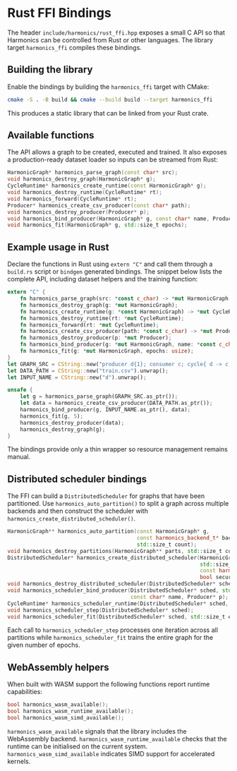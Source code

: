 # Rust FFI Bindings

The header `include/harmonics/rust_ffi.hpp` exposes a small C API so that
Harmonics can be controlled from Rust or other languages. The library target
`harmonics_ffi` compiles these bindings.

## Building the library

Enable the bindings by building the `harmonics_ffi` target with CMake:

```bash
cmake -S . -B build && cmake --build build --target harmonics_ffi
```

This produces a static library that can be linked from your Rust crate.

## Available functions

The API allows a graph to be created, executed and trained. It also exposes a
production-ready dataset loader so inputs can be streamed from Rust:

```cpp
HarmonicGraph* harmonics_parse_graph(const char* src);
void harmonics_destroy_graph(HarmonicGraph* g);
CycleRuntime* harmonics_create_runtime(const HarmonicGraph* g);
void harmonics_destroy_runtime(CycleRuntime* rt);
void harmonics_forward(CycleRuntime* rt);
Producer* harmonics_create_csv_producer(const char* path);
void harmonics_destroy_producer(Producer* p);
void harmonics_bind_producer(HarmonicGraph* g, const char* name, Producer* p);
void harmonics_fit(HarmonicGraph* g, std::size_t epochs);
```

## Example usage in Rust

Declare the functions in Rust using `extern "C"` and call them through a
`build.rs` script or `bindgen` generated bindings. The snippet below lists the
complete API, including dataset helpers and the training function:

```rust
extern "C" {
    fn harmonics_parse_graph(src: *const c_char) -> *mut HarmonicGraph;
    fn harmonics_destroy_graph(g: *mut HarmonicGraph);
    fn harmonics_create_runtime(g: *const HarmonicGraph) -> *mut CycleRuntime;
    fn harmonics_destroy_runtime(rt: *mut CycleRuntime);
    fn harmonics_forward(rt: *mut CycleRuntime);
    fn harmonics_create_csv_producer(path: *const c_char) -> *mut Producer;
    fn harmonics_destroy_producer(p: *mut Producer);
    fn harmonics_bind_producer(g: *mut HarmonicGraph, name: *const c_char, p: *mut Producer);
    fn harmonics_fit(g: *mut HarmonicGraph, epochs: usize);
}
let GRAPH_SRC = CString::new("producer d{1}; consumer c; cycle{ d -> c; }").unwrap();
let DATA_PATH = CString::new("train.csv").unwrap();
let INPUT_NAME = CString::new("d").unwrap();

unsafe {
    let g = harmonics_parse_graph(GRAPH_SRC.as_ptr());
    let data = harmonics_create_csv_producer(DATA_PATH.as_ptr());
    harmonics_bind_producer(g, INPUT_NAME.as_ptr(), data);
    harmonics_fit(g, 5);
    harmonics_destroy_producer(data);
    harmonics_destroy_graph(g);
}
```

The bindings provide only a thin wrapper so resource management remains manual.

## Distributed scheduler bindings

The FFI can build a `DistributedScheduler` for graphs that have been partitioned.
Use `harmonics_auto_partition()` to split a graph across multiple backends and
then construct the scheduler with `harmonics_create_distributed_scheduler()`.

```cpp
HarmonicGraph** harmonics_auto_partition(const HarmonicGraph* g,
                                         const harmonics_backend_t* backends,
                                         std::size_t count);
void harmonics_destroy_partitions(HarmonicGraph** parts, std::size_t count);
DistributedScheduler* harmonics_create_distributed_scheduler(HarmonicGraph** parts,
                                                             std::size_t count,
                                                             const harmonics_backend_t* backends,
                                                             bool secure);
void harmonics_destroy_distributed_scheduler(DistributedScheduler* sched);
void harmonics_scheduler_bind_producer(DistributedScheduler* sched, std::size_t part,
                                       const char* name, Producer* p);
CycleRuntime* harmonics_scheduler_runtime(DistributedScheduler* sched, std::size_t part);
void harmonics_scheduler_step(DistributedScheduler* sched);
void harmonics_scheduler_fit(DistributedScheduler* sched, std::size_t epochs);
```

Each call to `harmonics_scheduler_step` processes one iteration across all
partitions while `harmonics_scheduler_fit` trains the entire graph for the given
number of epochs.

## WebAssembly helpers

When built with WASM support the following functions report runtime
capabilities:

```cpp
bool harmonics_wasm_available();
bool harmonics_wasm_runtime_available();
bool harmonics_wasm_simd_available();
```

`harmonics_wasm_available` signals that the library includes the WebAssembly
backend. `harmonics_wasm_runtime_available` checks that the runtime can be
initialised on the current system. `harmonics_wasm_simd_available` indicates
SIMD support for accelerated kernels.
